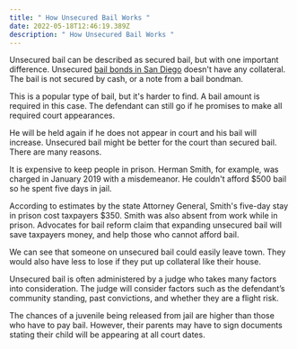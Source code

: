 ```yaml
---
title: " How Unsecured Bail Works "
date: 2022-05-18T12:46:19.389Z
description: " How Unsecured Bail Works "
---
```

<!--StartFragment-->

Unsecured bail can be described as secured bail, but with one important difference. Unsecured [bail bonds in San Diego](https://g.co/kgs/AcF3Ua) doesn't have any collateral. The bail is not secured by cash, or a note from a bail bondman.

This is a popular type of bail, but it's harder to find. A bail amount is required in this case. The defendant can still go if he promises to make all required court appearances.

He will be held again if he does not appear in court and his bail will increase. Unsecured bail might be better for the court than secured bail. There are many reasons.

It is expensive to keep people in prison. Herman Smith, for example, was charged in January 2019 with a misdemeanor. He couldn't afford $500 bail so he spent five days in jail.

According to estimates by the state Attorney General, Smith's five-day stay in prison cost taxpayers $350. Smith was also absent from work while in prison. Advocates for bail reform claim that expanding unsecured bail will save taxpayers money, and help those who cannot afford bail.

We can see that someone on unsecured bail could easily leave town. They would also have less to lose if they put up collateral like their house.

Unsecured bail is often administered by a judge who takes many factors into consideration. The judge will consider factors such as the defendant’s community standing, past convictions, and whether they are a flight risk.

The chances of a juvenile being released from jail are higher than those who have to pay bail. However, their parents may have to sign documents stating their child will be appearing at all court dates.

<!--EndFragment-->